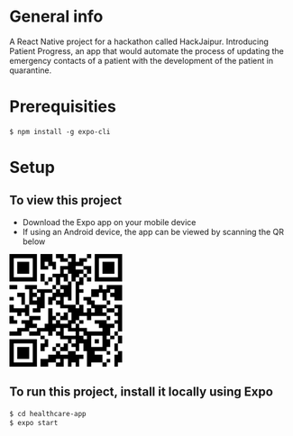 # General info

A React Native project for a hackathon called HackJaipur. Introducing Patient Progress, an app that would automate the process of updating the emergency contacts of a patient with the development of the patient in quarantine.

# Prerequisities

```
$ npm install -g expo-cli
```

# Setup
## To view this project 
* Download the Expo app on your mobile device 
* If using an Android device, the app can be viewed by scanning the QR below 
<img src="assets/qrcode.png" height="200px">

## To run this project, install it locally using Expo

```
$ cd healthcare-app
$ expo start 
```
